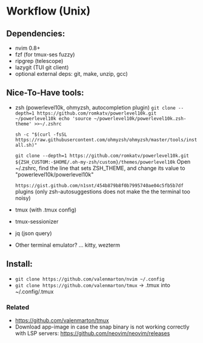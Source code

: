 # Workflow (Unix)

## Dependencies:

- nvim 0.8+
- fzf (for tmux-ses fuzzy)
- ripgrep (telescope)
- lazygit (TUI git client)
- optional external deps: git, make, unzip, gcc)

## Nice-To-Have tools:

- zsh (powerlevel10k, ohmyzsh, autocompletion plugin)
   `git clone --depth=1 https://github.com/romkatv/powerlevel10k.git ~/powerlevel10k
echo 'source ~/powerlevel10k/powerlevel10k.zsh-theme' >>~/.zshrc`

  `sh -c "$(curl -fsSL https://raw.githubusercontent.com/ohmyzsh/ohmyzsh/master/tools/install.sh)"`

  `git clone --depth=1 https://github.com/romkatv/powerlevel10k.git ${ZSH_CUSTOM:-$HOME/.oh-my-zsh/custom}/themes/powerlevel10k`
  Open ~/.zshrc, find the line that sets ZSH_THEME, and change its value to "powerlevel10k/powerlevel10k"

  `https://gist.github.com/n1snt/454b879b8f0b7995740ae04c5fb5b7df` plugins (only zsh-autosuggestions does not make the the terminal too noisy)
- tmux (with .tmux config)
- tmux-sessionizer
- jq (json query)
- Other terminal emulator? ... kitty, wezterm

## Install:
- `git clone https://github.com/valenmarton/nvim ~/.config`
- `git clone https://github.com/valenmarton/tmux` -> .tmux into ~/.config/.tmux
  

### Related

- https://github.com/valenmarton/tmux
- Download app-image in case the snap binary is not working correctly with LSP servers: https://github.com/neovim/neovim/releases
